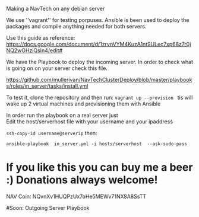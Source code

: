 Making a NavTech on any debian server


We use ''vagrant'' for testing porpuses. 
Ansible is been used to deploy the packages and compile  anything needed for both servers.


Use this guide as reference:  https://docs.google.com/document/d/1zrvnVYM4KuzA1nt9ULec7xp68z7r0jNQ2wOHziQsIn4/edit#


We have the  Playbook to deploy the incoming server. In order to check what is going on on your server check this file.

https://github.com/mullerivan/NavTechClusterDeploy/blob/master/playbooks/roles/in_server/tasks/install.yml


To test it, clone the  repository and then
run:
`vagrant up --provision `
tis will wake up 2 virtual machines and provisioning them with Ansible

In order run the  playbook on a  real server just  
Edit the  host/serverhost file with your username and your ipaddress

`ssh-copy-id username@serverip`
then:

`ansible-playbook  in_server.yml -i hosts/serverhost  --ask-sudo-pass`




If you like this you can buy me a beer :)
Donations always welcome!
=======
NAV Coin: NQvnXv1HUQPzUx7oHe5MEWv71NX8A8SsTT

#Soon: Outgoing Server Playbook

